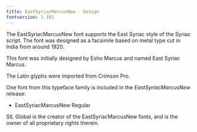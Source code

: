 ```yaml
---
title: EastSyriacMarcusNew - Design
fontversion: 1.101
---
```


The EastSyriacMarcusNew font supports the East Syriac style of the Syriac script.
The font was designed as a facsimile based on metal type cut in India from around 1920.

This font was initially designed by Esho Marcus and named East Syriac Marcus.

The Latin glyphs were imported from Crimson Pro.

One font from this typeface family is included in the *EastSyriacMarcusNew* release:

* EastSyriacMarcusNew Regular

SIL Global is the creator of the EastSyriacMarcusNew fonts, and is the owner of all proprietary rights therein.
